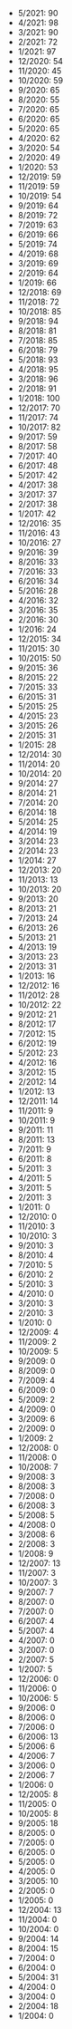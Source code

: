 *  5/2021: 90
*  4/2021: 98
*  3/2021: 90
*  2/2021: 72
*  1/2021: 97
*  12/2020: 54
*  11/2020: 45
*  10/2020: 59
*  9/2020: 65
*  8/2020: 55
*  7/2020: 65
*  6/2020: 65
*  5/2020: 65
*  4/2020: 62
*  3/2020: 54
*  2/2020: 49
*  1/2020: 53
*  12/2019: 59
*  11/2019: 59
*  10/2019: 54
*  9/2019: 64
*  8/2019: 72
*  7/2019: 63
*  6/2019: 66
*  5/2019: 74
*  4/2019: 68
*  3/2019: 69
*  2/2019: 64
*  1/2019: 66
*  12/2018: 69
*  11/2018: 72
*  10/2018: 85
*  9/2018: 94
*  8/2018: 81
*  7/2018: 85
*  6/2018: 79
*  5/2018: 93
*  4/2018: 95
*  3/2018: 96
*  2/2018: 91
*  1/2018: 100
*  12/2017: 70
*  11/2017: 74
*  10/2017: 82
*  9/2017: 59
*  8/2017: 58
*  7/2017: 40
*  6/2017: 48
*  5/2017: 42
*  4/2017: 38
*  3/2017: 37
*  2/2017: 38
*  1/2017: 42
*  12/2016: 35
*  11/2016: 43
*  10/2016: 27
*  9/2016: 39
*  8/2016: 33
*  7/2016: 33
*  6/2016: 34
*  5/2016: 28
*  4/2016: 32
*  3/2016: 35
*  2/2016: 30
*  1/2016: 24
*  12/2015: 34
*  11/2015: 30
*  10/2015: 50
*  9/2015: 36
*  8/2015: 22
*  7/2015: 33
*  6/2015: 31
*  5/2015: 25
*  4/2015: 23
*  3/2015: 26
*  2/2015: 31
*  1/2015: 28
*  12/2014: 30
*  11/2014: 20
*  10/2014: 20
*  9/2014: 27
*  8/2014: 21
*  7/2014: 20
*  6/2014: 18
*  5/2014: 25
*  4/2014: 19
*  3/2014: 23
*  2/2014: 23
*  1/2014: 27
*  12/2013: 20
*  11/2013: 13
*  10/2013: 20
*  9/2013: 20
*  8/2013: 21
*  7/2013: 24
*  6/2013: 26
*  5/2013: 21
*  4/2013: 19
*  3/2013: 23
*  2/2013: 31
*  1/2013: 16
*  12/2012: 16
*  11/2012: 28
*  10/2012: 22
*  9/2012: 21
*  8/2012: 17
*  7/2012: 15
*  6/2012: 19
*  5/2012: 23
*  4/2012: 16
*  3/2012: 15
*  2/2012: 14
*  1/2012: 13
*  12/2011: 14
*  11/2011: 9
*  10/2011: 9
*  9/2011: 11
*  8/2011: 13
*  7/2011: 9
*  6/2011: 8
*  5/2011: 3
*  4/2011: 5
*  3/2011: 5
*  2/2011: 3
*  1/2011: 0
*  12/2010: 0
*  11/2010: 3
*  10/2010: 3
*  9/2010: 3
*  8/2010: 4
*  7/2010: 5
*  6/2010: 2
*  5/2010: 3
*  4/2010: 0
*  3/2010: 3
*  2/2010: 3
*  1/2010: 0
*  12/2009: 4
*  11/2009: 2
*  10/2009: 5
*  9/2009: 0
*  8/2009: 0
*  7/2009: 4
*  6/2009: 0
*  5/2009: 2
*  4/2009: 0
*  3/2009: 6
*  2/2009: 0
*  1/2009: 2
*  12/2008: 0
*  11/2008: 0
*  10/2008: 7
*  9/2008: 3
*  8/2008: 3
*  7/2008: 0
*  6/2008: 3
*  5/2008: 5
*  4/2008: 0
*  3/2008: 6
*  2/2008: 3
*  1/2008: 9
*  12/2007: 13
*  11/2007: 3
*  10/2007: 3
*  9/2007: 7
*  8/2007: 0
*  7/2007: 0
*  6/2007: 4
*  5/2007: 4
*  4/2007: 0
*  3/2007: 0
*  2/2007: 5
*  1/2007: 5
*  12/2006: 0
*  11/2006: 0
*  10/2006: 5
*  9/2006: 0
*  8/2006: 0
*  7/2006: 0
*  6/2006: 13
*  5/2006: 6
*  4/2006: 7
*  3/2006: 0
*  2/2006: 7
*  1/2006: 0
*  12/2005: 8
*  11/2005: 0
*  10/2005: 8
*  9/2005: 18
*  8/2005: 0
*  7/2005: 0
*  6/2005: 0
*  5/2005: 0
*  4/2005: 0
*  3/2005: 10
*  2/2005: 0
*  1/2005: 0
*  12/2004: 13
*  11/2004: 0
*  10/2004: 0
*  9/2004: 14
*  8/2004: 15
*  7/2004: 0
*  6/2004: 0
*  5/2004: 31
*  4/2004: 0
*  3/2004: 0
*  2/2004: 18
*  1/2004: 0